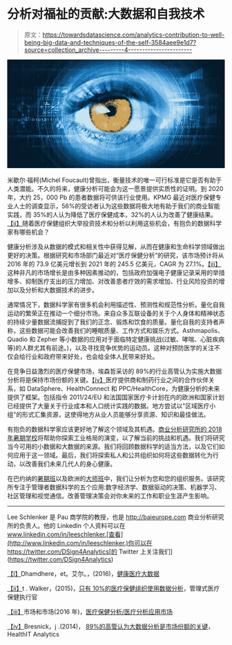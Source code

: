 # 分析对福祉的贡献:大数据和自我技术

> 原文：<https://towardsdatascience.com/analytics-contribution-to-well-being-big-data-and-techniques-of-the-self-3584aee9e1d7?source=collection_archive---------4----------------------->

![](img/4ddd5eee601b5a7006af97ea58fe651a.png)

米歇尔·福柯(Michel Foucault)曾指出，衡量技术的唯一可行标准是它是否有助于人类潜能。不久的将来，健康分析可能会为这一愿景提供实质性的证明。到 2020 年，大约 25，000 Pb 的患者数据将可供该行业使用。KPMG 最近对医疗保健专业人士的调查显示，56%的受访者认为这些数据将极大地有助于我们的商业智能实践，而 35%的人认为降低了医疗保健成本，32%的人认为改善了健康结果。[【ii】](#_edn2)随着医疗保健组织大举投资技术和分析以利用这些机会，有抱负的数据科学家有哪些机会？

健康分析涉及从数据的模式和相关性中获得见解，从而在健康和生命科学领域做出更好的决策。根据研究和市场部门最近对“医疗保健分析”的研究，该市场预计将从 2016 年的 73.9 亿美元增长到 2021 年的 245.5 亿美元，CAGR 为 27.1%。[【iii】](#_edn3)这种非凡的市场增长是由多种因素推动的，包括政府加强电子健康记录采用的举措增多、抑制医疗支出的压力增加、对改善患者疗效的需求增加、行业风险投资的增加以及分析和大数据技术的进步。

通常情况下，数据科学家有很多机会利用描述性、预测性和规范性分析。量化自我运动的繁荣正在推动一个细分市场。来自众多互联设备的关于个人身体和精神状态的持续少量数据流捕捉到了我们的正念、锻炼和饮食的质量。量化自我的支持者声称，这些数据可能会改善我们的睡眠质量、工作方式和娱乐方式。Asthmapolis、Quadio 和 Zepher 等小数据的应用对于面临特定健康挑战(过敏、哮喘、心脏疾病等)的人群尤其有前途。)，以及寻找竞争优势的运动员。这种对预防医学的关注不仅会给行业和政府带来好处，也会给全体人民带来好处。

在竞争日益激烈的医疗保健市场，埃森哲采访的 89%的行业高管认为实施大数据分析将是保持市场份额的关键。[【iv】](#_edn4)医疗提供商和制药行业之间的合作伙伴关系，如 DataSphere、HealthConnect 和 PPC/HealthCore，为健康分析的未来提供了框架。包括指令 2011/24/EU 和法国国家医疗卡计划在内的欧洲和国家计划已经提供了大量关于行业成本和人口统计实践的数据。地方尝试以"区域医疗小组"的形式汇集资源，这使得地方从业人员能够分享资源、知识和最佳做法。

有抱负的数据科学家应该更好地了解这个领域及其机遇。[商业分析研究所的 2018 年暑期学校](http://baisummer.com/)将帮助你探索工业格局的演变，以了解当前的挑战和机遇。我们将研究当今可用的小数据和大数据的来源。我们将回顾数据科学的适当方法，以及它们如何应用于这一领域。最后，我们将探索私人和公共组织如何将这些数据转化为行动，以改善我们未来几代人的身心健康。

在巴约纳的[暑期班](http://baisummer.com/)以及欧洲的[大师班](http://baimasterclass.com/)中，我们让分析为您和您的组织服务。该研究所专注于管理者数据科学的五个应用:数字经济学、数据驱动的决策、机器学习、社区管理和视觉通信。改善管理决策会对你未来的工作和职业生涯产生影响。

____________

Lee Schlenker 是 Pau 商学院的教授，也是 http://baieurope.com 商业分析研究所的负责人。他的 LinkedIn 个人资料可以在 www.linkedin.com/in/leeschlenker.[查看](http://www.linkedin.com/in/leeschlenker.)你可以在 https://twitter.com/DSign4Analytics[的 Twitter 上关注我们](https://twitter.com/DSign4Analytics)

[【I】](#_ednref1)Dhamdhere，et。艾尔。，(2016)，[健康医疗大数据](http://scet.berkeley.edu/wp-content/uploads/Big-Data-for-Healthcare-Report-ELPP-2016.pdf)

[【ii】](#_ednref2)t . Walker，(2015)，[只有 10%的医疗保健组织使用数据分析](http://managedhealthcareexecutive.modernmedicine.com/managed-healthcare-executive/news/just-10-healthcare-organizations-using-data-analytics)，管理式医疗保健执行官

[【iii】](#_ednref3)市场和市场(2016 年)，[医疗保健分析/医疗分析应用市场](http://www.marketsandmarkets.com/Market-Reports/healthcare-data-analytics-market-905.html)

[【iv】](#_ednref4)Bresnick，j .(2014)， [89%的高管认为大数据分析是市场份额的关键](https://healthitanalytics.com/news/89-of-execs-say-big-data-analytics-is-key-to-market-share)，HealthIT Analytics
